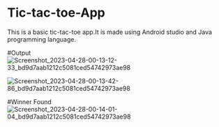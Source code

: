# Tic-tac-toe-App
This is a basic tic-tac-toe app.It is made using Android studio and Java programming language.

#Output
![Screenshot_2023-04-28-00-13-12-33_bd9d7aab1212c5081ced54742973ae98](https://user-images.githubusercontent.com/92950796/234962715-d5be0334-1033-40f6-9124-39c7bd23a6fa.jpg)


![Screenshot_2023-04-28-00-13-42-86_bd9d7aab1212c5081ced54742973ae98](https://user-images.githubusercontent.com/92950796/234962860-62d745ed-92fb-4e1a-bd73-77f0d9496b3e.jpg)

#Winner Found
![Screenshot_2023-04-28-00-14-01-04_bd9d7aab1212c5081ced54742973ae98](https://user-images.githubusercontent.com/92950796/234962900-edc397ce-fc9c-4da6-88c2-d3f6a1d6b260.jpg)
